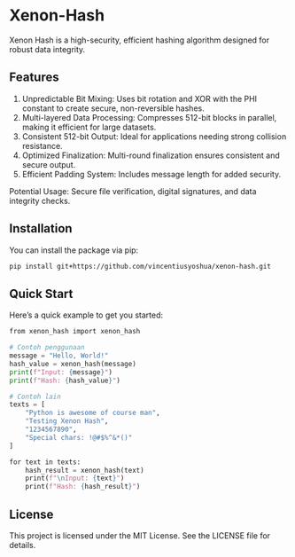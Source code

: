 # Xenon-Hash
Xenon Hash is a high-security, efficient hashing algorithm designed for robust data integrity.

## Features

1. Unpredictable Bit Mixing: Uses bit rotation and XOR with the PHI constant to create secure, non-reversible hashes.
2. Multi-layered Data Processing: Compresses 512-bit blocks in parallel, making it efficient for large datasets.
3. Consistent 512-bit Output: Ideal for applications needing strong collision resistance.
4. Optimized Finalization: Multi-round finalization ensures consistent and secure output.
5. Efficient Padding System: Includes message length for added security.

Potential Usage: Secure file verification, digital signatures, and data integrity checks.

## Installation

You can install the package via pip:

```bash
pip install git+https://github.com/vincentiusyoshua/xenon-hash.git
```

## Quick Start

Here’s a quick example to get you started:

```python
from xenon_hash import xenon_hash

# Contoh penggunaan
message = "Hello, World!"
hash_value = xenon_hash(message)
print(f"Input: {message}")
print(f"Hash: {hash_value}")

# Contoh lain
texts = [
    "Python is awesome of course man",
    "Testing Xenon Hash",
    "1234567890",
    "Special chars: !@#$%^&*()"
]

for text in texts:
    hash_result = xenon_hash(text)
    print(f"\nInput: {text}")
    print(f"Hash: {hash_result}")
```

## License

This project is licensed under the MIT License. See the LICENSE file for details.

